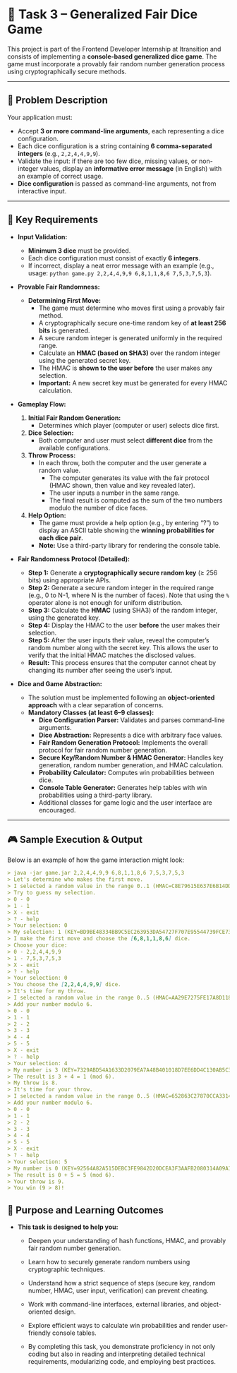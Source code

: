 # 🎲 Task 3 – Generalized Fair Dice Game

This project is part of the Frontend Developer Internship at Itransition and consists of implementing a **console-based generalized dice game**. The game must incorporate a provably fair random number generation process using cryptographically secure methods.

---

## 📜 Problem Description

Your application must:

- Accept **3 or more command-line arguments**, each representing a dice configuration.
- Each dice configuration is a string containing **6 comma-separated integers** (e.g., `2,2,4,4,9,9`).
- Validate the input: if there are too few dice, missing values, or non-integer values, display an **informative error message** (in English) with an example of correct usage.
- **Dice configuration** is passed as command-line arguments, not from interactive input.

---

## 🔑 Key Requirements

- **Input Validation:**

  - **Minimum 3 dice** must be provided.
  - Each dice configuration must consist of exactly **6 integers**.
  - If incorrect, display a neat error message with an example (e.g., usage: `python game.py 2,2,4,4,9,9 6,8,1,1,8,6 7,5,3,7,5,3`).

- **Provable Fair Randomness:**
  - **Determining First Move:**
    - The game must determine who moves first using a provably fair method.
    - A cryptographically secure one-time random key of **at least 256 bits** is generated.
    - A secure random integer is generated uniformly in the required range.
    - Calculate an **HMAC (based on SHA3)** over the random integer using the generated secret key.
    - The HMAC is **shown to the user before** the user makes any selection.
    - **Important:** A new secret key must be generated for every HMAC calculation.
- **Gameplay Flow:**

  1. **Initial Fair Random Generation:**
     - Determines which player (computer or user) selects dice first.
  2. **Dice Selection:**
     - Both computer and user must select **different dice** from the available configurations.
  3. **Throw Process:**
     - In each throw, both the computer and the user generate a random value.
       - The computer generates its value with the fair protocol (HMAC shown, then value and key revealed later).
       - The user inputs a number in the same range.
       - The final result is computed as the sum of the two numbers modulo the number of dice faces.
  4. **Help Option:**
     - The game must provide a help option (e.g., by entering “?”) to display an ASCII table showing the **winning probabilities for each dice pair**.
     - **Note:** Use a third-party library for rendering the console table.

- **Fair Randomness Protocol (Detailed):**

  - **Step 1:** Generate a **cryptographically secure random key** (≥ 256 bits) using appropriate APIs.
  - **Step 2:** Generate a secure random integer in the required range (e.g., 0 to N-1, where N is the number of faces). Note that using the `%` operator alone is not enough for uniform distribution.
  - **Step 3:** Calculate the **HMAC** (using SHA3) of the random integer, using the generated key.
  - **Step 4:** Display the HMAC to the user **before** the user makes their selection.
  - **Step 5:** After the user inputs their value, reveal the computer’s random number along with the secret key. This allows the user to verify that the initial HMAC matches the disclosed values.
  - **Result:** This process ensures that the computer cannot cheat by changing its number after seeing the user’s input.

- **Dice and Game Abstraction:**
  - The solution must be implemented following an **object-oriented approach** with a clear separation of concerns.
  - **Mandatory Classes (at least 6–9 classes):**
    - **Dice Configuration Parser:** Validates and parses command-line arguments.
    - **Dice Abstraction:** Represents a dice with arbitrary face values.
    - **Fair Random Generation Protocol:** Implements the overall protocol for fair random number generation.
    - **Secure Key/Random Number & HMAC Generator:** Handles key generation, random number generation, and HMAC calculation.
    - **Probability Calculator:** Computes win probabilities between dice.
    - **Console Table Generator:** Generates help tables with win probabilities using a third-party library.
    - Additional classes for game logic and the user interface are encouraged.

---

## 🎮 Sample Execution & Output

Below is an example of how the game interaction might look:

```markdown
> java -jar game.jar 2,2,4,4,9,9 6,8,1,1,8,6 7,5,3,7,5,3
> Let's determine who makes the first move.
> I selected a random value in the range 0..1 (HMAC=C8E79615E637E6B14DDACA2309069A76D0882A4DD8102D9DEAD3FD6AC4AE289A).
> Try to guess my selection.
> 0 - 0
> 1 - 1
> X - exit
> ? - help
> Your selection: 0
> My selection: 1 (KEY=BD9BE48334BB9C5EC263953DA54727F707E95544739FCE7359C267E734E380A2).
> I make the first move and choose the [6,8,1,1,8,6] dice.
> Choose your dice:
> 0 - 2,2,4,4,9,9
> 1 - 7,5,3,7,5,3
> X - exit
> ? - help
> Your selection: 0
> You choose the [2,2,4,4,9,9] dice.
> It's time for my throw.
> I selected a random value in the range 0..5 (HMAC=AA29E7275FE17A8D1184E2D4B6B0F46D815224270C94907CF007F2118CF400F7).
> Add your number modulo 6.
> 0 - 0
> 1 - 1
> 2 - 2
> 3 - 3
> 4 - 4
> 5 - 5
> X - exit
> ? - help
> Your selection: 4
> My number is 3 (KEY=7329ABD54A1633D2079EA7A48B401018D7EE6DD4C130AB5C31BC029CC8359637).
> The result is 3 + 4 = 1 (mod 6).
> My throw is 8.
> It's time for your throw.
> I selected a random value in the range 0..5 (HMAC=652863C27870CCA331458F4658D89413F405736FE5AA19B868FBDDAB5611A406).
> Add your number modulo 6.
> 0 - 0
> 1 - 1
> 2 - 2
> 3 - 3
> 4 - 4
> 5 - 5
> X - exit
> ? - help
> Your selection: 5
> My number is 0 (KEY=92564A82A515DEBC3FE9842D20DCEA3F3AAFB2080314A09A1E9A2CC729EDAF44).
> The result is 0 + 5 = 5 (mod 6).
> Your throw is 9.
> You win (9 > 8)!
```

## 🎯 Purpose and Learning Outcomes

- **This task is designed to help you:**

  - Deepen your understanding of hash functions, HMAC, and provably fair random number generation.

  - Learn how to securely generate random numbers using cryptographic techniques.

  - Understand how a strict sequence of steps (secure key, random number, HMAC, user input, verification) can prevent cheating.

  - Work with command-line interfaces, external libraries, and object-oriented design.

  - Explore efficient ways to calculate win probabilities and render user-friendly console tables.

  - By completing this task, you demonstrate proficiency in not only coding but also in reading and interpreting detailed technical requirements, modularizing code, and employing best practices.
